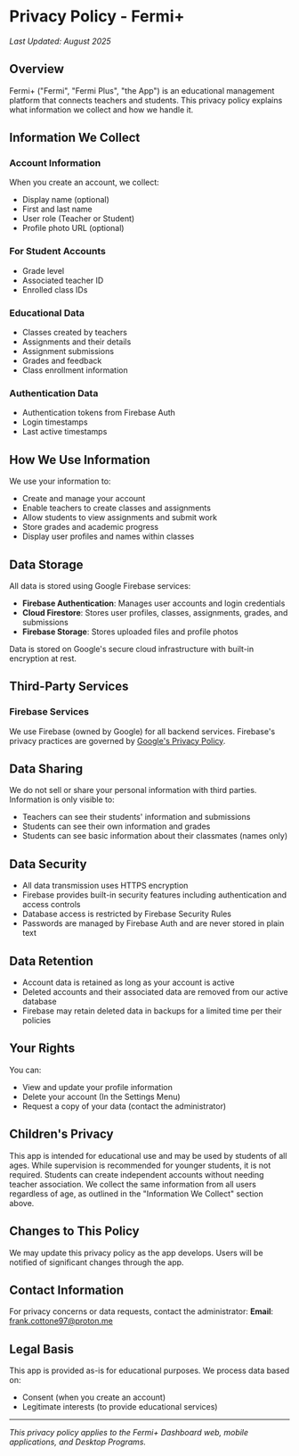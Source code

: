 # Privacy Policy - Fermi+

*Last Updated: August 2025*

## Overview

Fermi+ ("Fermi", "Fermi Plus", "the App") is an educational management platform that connects teachers and students. This privacy policy explains what information we collect and how we handle it.

## Information We Collect

### Account Information
When you create an account, we collect:
- Display name (optional)
- First and last name
- User role (Teacher or Student)
- Profile photo URL (optional)

### For Student Accounts
- Grade level
- Associated teacher ID
- Enrolled class IDs

### Educational Data
- Classes created by teachers
- Assignments and their details
- Assignment submissions
- Grades and feedback
- Class enrollment information

### Authentication Data
- Authentication tokens from Firebase Auth
- Login timestamps
- Last active timestamps

## How We Use Information

We use your information to:
- Create and manage your account
- Enable teachers to create classes and assignments
- Allow students to view assignments and submit work
- Store grades and academic progress
- Display user profiles and names within classes

## Data Storage

All data is stored using Google Firebase services:
- **Firebase Authentication**: Manages user accounts and login credentials
- **Cloud Firestore**: Stores user profiles, classes, assignments, grades, and submissions
- **Firebase Storage**: Stores uploaded files and profile photos

Data is stored on Google's secure cloud infrastructure with built-in encryption at rest.

## Third-Party Services

### Firebase Services
We use Firebase (owned by Google) for all backend services. Firebase's privacy practices are governed by [Google's Privacy Policy](https://policies.google.com/privacy).

## Data Sharing

We do not sell or share your personal information with third parties. Information is only visible to:
- Teachers can see their students' information and submissions
- Students can see their own information and grades
- Students can see basic information about their classmates (names only)

## Data Security

- All data transmission uses HTTPS encryption
- Firebase provides built-in security features including authentication and access controls
- Database access is restricted by Firebase Security Rules
- Passwords are managed by Firebase Auth and are never stored in plain text

## Data Retention

- Account data is retained as long as your account is active
- Deleted accounts and their associated data are removed from our active database
- Firebase may retain deleted data in backups for a limited time per their policies

## Your Rights

You can:
- View and update your profile information
- Delete your account (In the Settings Menu)
- Request a copy of your data (contact the administrator)

## Children's Privacy

This app is intended for educational use and may be used by students of all ages. While supervision is recommended for younger students, it is not required. Students can create independent accounts without needing teacher association. We collect the same information from all users regardless of age, as outlined in the "Information We Collect" section above.

## Changes to This Policy

We may update this privacy policy as the app develops. Users will be notified of significant changes through the app.

## Contact Information

For privacy concerns or data requests, contact the administrator:
**Email**: frank.cottone97@proton.me

## Legal Basis

This app is provided as-is for educational purposes. We process data based on:
- Consent (when you create an account)
- Legitimate interests (to provide educational services)

---

*This privacy policy applies to the Fermi+ Dashboard web, mobile applications, and Desktop Programs.*